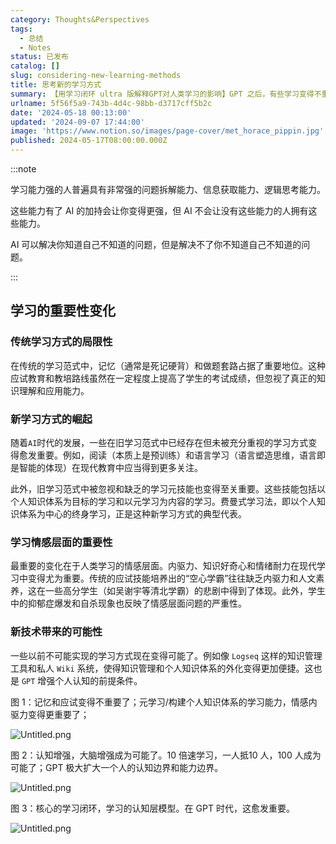 ```yaml
---
category: Thoughts&Perspectives
tags:
  - 总结
  - Notes
status: 已发布
catalog: []
slug: considering-new-learning-methods
title: 思考新的学习方式
summary: 【用学习闭环 ultra 版解释GPT对人类学习的影响】GPT 之后，有些学习变得不重要了，有些学习变得更重要了，有些学习从不可能变成可能了。
urlname: 5f56f5a9-743b-4d4c-98bb-d3717cff5b2c
date: '2024-05-18 00:13:00'
updated: '2024-09-07 17:44:00'
image: 'https://www.notion.so/images/page-cover/met_horace_pippin.jpg'
published: 2024-05-17T08:00:00.000Z
---
```


:::note


学习能力强的人普遍具有非常强的问题拆解能力、信息获取能力、逻辑思考能力。


这些能力有了 AI 的加持会让你变得更强，但 AI 不会让没有这些能力的人拥有这些能力。


AI 可以解决你知道自己不知道的问题，但是解决不了你不知道自己不知道的问题。


:::


## 学习的重要性变化


### 传统学习方式的局限性


在传统的学习范式中，记忆（通常是死记硬背）和做题套路占据了重要地位。这种应试教育和教培路线虽然在一定程度上提高了学生的考试成绩，但忽视了真正的知识理解和应用能力。


### 新学习方式的崛起


随着`AI`时代的发展，一些在旧学习范式中已经存在但未被充分重视的学习方式变得愈发重要。例如，阅读（本质上是预训练）和语言学习（语言塑造思维，语言即是智能的体现）在现代教育中应当得到更多关注。


此外，旧学习范式中被忽视和缺乏的学习元技能也变得至关重要。这些技能包括以个人知识体系为目标的学习和以元学习为内容的学习。费曼式学习法，即以个人知识体系为中心的终身学习，正是这种新学习方式的典型代表。


### 学习情感层面的重要性


最重要的变化在于人类学习的情感层面。内驱力、知识好奇心和情绪耐力在现代学习中变得尤为重要。传统的应试技能培养出的“空心学霸”往往缺乏内驱力和人文素养，这在一些高分学生（如吴谢宇等清北学霸）的悲剧中得到了体现。此外，学生中的抑郁症爆发和自杀现象也反映了情感层面问题的严重性。


### 新技术带来的可能性


一些以前不可能实现的学习方式现在变得可能了。例如像 `Logseq` 这样的知识管理工具和私人 `Wiki` 系统，使得知识管理和个人知识体系的外化变得更加便捷。这也是 `GPT` 增强个人认知的前提条件。


图 1：记忆和应试变得不重要了；元学习/构建个人知识体系的学习能力，情感内驱力变得更重要了；


![Untitled.png](https://prod-files-secure.s3.us-west-2.amazonaws.com/5d24fe63-e567-4804-86f9-9fdc62e13082/a8319b77-00b3-43d9-9f99-e58187f20cfe/Untitled.png?X-Amz-Algorithm=AWS4-HMAC-SHA256&X-Amz-Content-Sha256=UNSIGNED-PAYLOAD&X-Amz-Credential=ASIAZI2LB466RUR2PSXK%2F20250315%2Fus-west-2%2Fs3%2Faws4_request&X-Amz-Date=20250315T053605Z&X-Amz-Expires=3600&X-Amz-Security-Token=IQoJb3JpZ2luX2VjELX%2F%2F%2F%2F%2F%2F%2F%2F%2F%2FwEaCXVzLXdlc3QtMiJIMEYCIQDe9XihZuGRVMvyIlJmMHqb2xscvSgriMDADpmy3sAhDAIhALB8uTZtjREl2oqmEFzkVBmSZ7Hl2vqzVPVR1A5lqTJPKogECP7%2F%2F%2F%2F%2F%2F%2F%2F%2F%2FwEQABoMNjM3NDIzMTgzODA1Igztb7D7z9HezmH3Tc8q3AOI494TGN8ih%2FKytN%2FqbWMq5ayyzvMyjKNGFwuIZeUqSYqNIOn8iHkOOu2clnWb7K%2Bhy4lfzrAuNP5sxIfLM%2FuiGw%2Bz2HaBqcSCTV2duN40eRjI9R%2BwN9p7gWyhFeYVGBx6EV4dKzLgwzYrwf40JFonfeP3UCzm%2FQj%2BSm95BnBRws8WUl7LymecGm3u3FDZ6o%2BHlxfCNfrl9mEyCdDDAcHkDI8Ryw5BmMjidi706GAclo%2Bu0FVgFeU156vRNbqZNsRT0ebU6sNF9nLkWJ7VGUc%2F0lMHodVuRfqyJO5WckI6CiwMlo0h%2Fz5nrN3qj6QZIEOWjlP2wxHPPhaWI5A3MjVw3qcgEdq6tEogbxz%2BCh5%2BBAV%2BbH9elml5bKOTi%2Bluc4e7lQ4JoIf%2B93tWe2NragdhSNOqSKvbHVoTfYiEB%2FJ2lS650ejF0PNIFCdwKw%2BmE5FAJ72aHUzXYbRKwUQo6f3b1wMV2Hg3Xc1lbsxLTRkvkip3sjPugtnvYcTKYjuJfSzGZZLvQ4xf6y%2B4rkhOAvo9ezXS22zwnuGmNnXluZgxsPCQpehffNd2w%2FLwG2BNcnFt1y8BEXbrud6P7T9q8xFad3l2VI3EJKNG4SRQ%2BhJHMNPG44ACH9Lm39hF1jDEhdS%2BBjqkAduvqBZULqLAvpvam%2FgGyb066%2F7FbqpqNU5%2BGalDsL9cyJu4vFpem8Uj%2Bx4otx%2FHx8RfF0orZ%2FdY3WsIY7MJ8GKVhi5Cglo8dPAxL99sThCZ49sQAoaR7xM1Y19iRyRQLemdwfY9Kw2nD2wKWmlsnaPl4UXpKfVWYZdGf8f%2FjvkAvwm89ljL0JSJcXEnxgr%2Bn%2BjsM8f%2FMyCIFheOTdnJpVB3Mn5W&X-Amz-Signature=e66464e3acd4ed9ed69cf9dabd82af8e45f156dbba54d5da5942096ccb45be18&X-Amz-SignedHeaders=host&x-id=GetObject)


图 2：认知增强，大脑增强成为可能了。10 倍速学习，一人抵10 人，100 人成为可能了；GPT 极大扩大一个人的认知边界和能力边界。


![Untitled.png](https://prod-files-secure.s3.us-west-2.amazonaws.com/5d24fe63-e567-4804-86f9-9fdc62e13082/e195b372-4d2b-479c-9e75-1be4e2c1412e/Untitled.png?X-Amz-Algorithm=AWS4-HMAC-SHA256&X-Amz-Content-Sha256=UNSIGNED-PAYLOAD&X-Amz-Credential=ASIAZI2LB466RUR2PSXK%2F20250315%2Fus-west-2%2Fs3%2Faws4_request&X-Amz-Date=20250315T053605Z&X-Amz-Expires=3600&X-Amz-Security-Token=IQoJb3JpZ2luX2VjELX%2F%2F%2F%2F%2F%2F%2F%2F%2F%2FwEaCXVzLXdlc3QtMiJIMEYCIQDe9XihZuGRVMvyIlJmMHqb2xscvSgriMDADpmy3sAhDAIhALB8uTZtjREl2oqmEFzkVBmSZ7Hl2vqzVPVR1A5lqTJPKogECP7%2F%2F%2F%2F%2F%2F%2F%2F%2F%2FwEQABoMNjM3NDIzMTgzODA1Igztb7D7z9HezmH3Tc8q3AOI494TGN8ih%2FKytN%2FqbWMq5ayyzvMyjKNGFwuIZeUqSYqNIOn8iHkOOu2clnWb7K%2Bhy4lfzrAuNP5sxIfLM%2FuiGw%2Bz2HaBqcSCTV2duN40eRjI9R%2BwN9p7gWyhFeYVGBx6EV4dKzLgwzYrwf40JFonfeP3UCzm%2FQj%2BSm95BnBRws8WUl7LymecGm3u3FDZ6o%2BHlxfCNfrl9mEyCdDDAcHkDI8Ryw5BmMjidi706GAclo%2Bu0FVgFeU156vRNbqZNsRT0ebU6sNF9nLkWJ7VGUc%2F0lMHodVuRfqyJO5WckI6CiwMlo0h%2Fz5nrN3qj6QZIEOWjlP2wxHPPhaWI5A3MjVw3qcgEdq6tEogbxz%2BCh5%2BBAV%2BbH9elml5bKOTi%2Bluc4e7lQ4JoIf%2B93tWe2NragdhSNOqSKvbHVoTfYiEB%2FJ2lS650ejF0PNIFCdwKw%2BmE5FAJ72aHUzXYbRKwUQo6f3b1wMV2Hg3Xc1lbsxLTRkvkip3sjPugtnvYcTKYjuJfSzGZZLvQ4xf6y%2B4rkhOAvo9ezXS22zwnuGmNnXluZgxsPCQpehffNd2w%2FLwG2BNcnFt1y8BEXbrud6P7T9q8xFad3l2VI3EJKNG4SRQ%2BhJHMNPG44ACH9Lm39hF1jDEhdS%2BBjqkAduvqBZULqLAvpvam%2FgGyb066%2F7FbqpqNU5%2BGalDsL9cyJu4vFpem8Uj%2Bx4otx%2FHx8RfF0orZ%2FdY3WsIY7MJ8GKVhi5Cglo8dPAxL99sThCZ49sQAoaR7xM1Y19iRyRQLemdwfY9Kw2nD2wKWmlsnaPl4UXpKfVWYZdGf8f%2FjvkAvwm89ljL0JSJcXEnxgr%2Bn%2BjsM8f%2FMyCIFheOTdnJpVB3Mn5W&X-Amz-Signature=e9a7cb945dd9dfec7eb21277a34401ef0be299ba0a4f06a91deeafe48cd7cf26&X-Amz-SignedHeaders=host&x-id=GetObject)


图 3：核心的学习闭环，学习的认知层模型。在 GPT 时代，这愈发重要。


![Untitled.png](https://prod-files-secure.s3.us-west-2.amazonaws.com/5d24fe63-e567-4804-86f9-9fdc62e13082/57f2a38d-97b9-407e-baa1-8fecb8348e87/Untitled.png?X-Amz-Algorithm=AWS4-HMAC-SHA256&X-Amz-Content-Sha256=UNSIGNED-PAYLOAD&X-Amz-Credential=ASIAZI2LB466RUR2PSXK%2F20250315%2Fus-west-2%2Fs3%2Faws4_request&X-Amz-Date=20250315T053605Z&X-Amz-Expires=3600&X-Amz-Security-Token=IQoJb3JpZ2luX2VjELX%2F%2F%2F%2F%2F%2F%2F%2F%2F%2FwEaCXVzLXdlc3QtMiJIMEYCIQDe9XihZuGRVMvyIlJmMHqb2xscvSgriMDADpmy3sAhDAIhALB8uTZtjREl2oqmEFzkVBmSZ7Hl2vqzVPVR1A5lqTJPKogECP7%2F%2F%2F%2F%2F%2F%2F%2F%2F%2FwEQABoMNjM3NDIzMTgzODA1Igztb7D7z9HezmH3Tc8q3AOI494TGN8ih%2FKytN%2FqbWMq5ayyzvMyjKNGFwuIZeUqSYqNIOn8iHkOOu2clnWb7K%2Bhy4lfzrAuNP5sxIfLM%2FuiGw%2Bz2HaBqcSCTV2duN40eRjI9R%2BwN9p7gWyhFeYVGBx6EV4dKzLgwzYrwf40JFonfeP3UCzm%2FQj%2BSm95BnBRws8WUl7LymecGm3u3FDZ6o%2BHlxfCNfrl9mEyCdDDAcHkDI8Ryw5BmMjidi706GAclo%2Bu0FVgFeU156vRNbqZNsRT0ebU6sNF9nLkWJ7VGUc%2F0lMHodVuRfqyJO5WckI6CiwMlo0h%2Fz5nrN3qj6QZIEOWjlP2wxHPPhaWI5A3MjVw3qcgEdq6tEogbxz%2BCh5%2BBAV%2BbH9elml5bKOTi%2Bluc4e7lQ4JoIf%2B93tWe2NragdhSNOqSKvbHVoTfYiEB%2FJ2lS650ejF0PNIFCdwKw%2BmE5FAJ72aHUzXYbRKwUQo6f3b1wMV2Hg3Xc1lbsxLTRkvkip3sjPugtnvYcTKYjuJfSzGZZLvQ4xf6y%2B4rkhOAvo9ezXS22zwnuGmNnXluZgxsPCQpehffNd2w%2FLwG2BNcnFt1y8BEXbrud6P7T9q8xFad3l2VI3EJKNG4SRQ%2BhJHMNPG44ACH9Lm39hF1jDEhdS%2BBjqkAduvqBZULqLAvpvam%2FgGyb066%2F7FbqpqNU5%2BGalDsL9cyJu4vFpem8Uj%2Bx4otx%2FHx8RfF0orZ%2FdY3WsIY7MJ8GKVhi5Cglo8dPAxL99sThCZ49sQAoaR7xM1Y19iRyRQLemdwfY9Kw2nD2wKWmlsnaPl4UXpKfVWYZdGf8f%2FjvkAvwm89ljL0JSJcXEnxgr%2Bn%2BjsM8f%2FMyCIFheOTdnJpVB3Mn5W&X-Amz-Signature=4563314e234fd9ceab5877a1284d1e07eb21f70ba7b0c3cb98622f149bf59a6e&X-Amz-SignedHeaders=host&x-id=GetObject)

